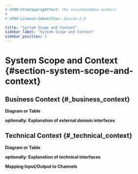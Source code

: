 ```yaml
---
# SPDX-FileCopyrightText: the secureCodeBox authors
#
# SPDX-License-Identifier: Apache-2.0

title: "System Scope and Context"
sidebar_label: "System Scope and Context"
sidebar_position: 3
---
```

# System Scope and Context {#section-system-scope-and-context}

## Business Context {#_business_context}

**Diagram or Table**

**optionally: Explanation of external domain interfaces**

## Technical Context {#_technical_context}

**Diagram or Table**

**optionally: Explanation of technical interfaces**

**Mapping Input/Output to Channels**
